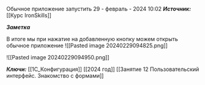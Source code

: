 
Обычное приложение запустить
 29 - февраль - 2024  10:02 
***Источник:***  [[Курс IronSkills]] 

***Заметка*** 

В итоге мы при нажатие на добавленную кнопку можем открыть обычное приложение
![[Pasted image 20240229094825.png]]

![[Pasted image 20240229094950.png]]


***Ключи:*** [[1С_Конфигурация]] [[2024 год]]  [[Занятие 12 Пользовательский интерфейс. Знакомство с формами]]
